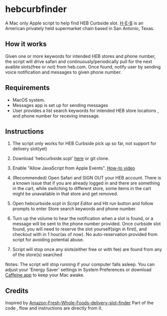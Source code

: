 # hebcurbfinder
A Mac only Apple script to help find HEB Curbside slot. [H-E-B](https://www.heb.com) is an American privately held supermarket chain based in San Antonio, Texas. 

## How it works
Given one or more keywords for intended HEB stores and phone number, the script will drive safari and continuously/periodically pull for the next avaible slots(free or not) from heb.com. Once found, notify user by sending voice notification and messages to given phone number. 

## Requirements 
- MacOS system.
- Messages app is set up for sending messages 
- User provides a list search keywords for intended HEB store locations , and phone number for receving imessage. 

## Instructions
1. The script only works for HEB Curbside pick up so far, not support for delivery slot(yet)
2. Download 'hebcurbside.scpt' [here](https://github.com/jacksongod/hebcurbfinder/raw/master/hebcurbside.scpt) or git clone.
3. Enable "Allow JavaScript from Apple Events". [How-to video](https://www.youtube.com/watch?v=S6zb_6yTAbo)
4. (Recommended) Open Safari and SIGN OUT your HEB account. There is a known issue that if you are already logged in and there are something in the cart, while switching to different store, some items in the cart might be unavailable in that store and get removed. 

5. Open hebcurbside.scpt in _Script Editor_ and Hit run button and follow prompts to enter Store search keywords and phone number.

6. Turn up the volume to hear the notification when a slot is found, or a message will be sent to the phone number provided. Once curbside slot found, you will need to reserve the slot yourself(sign in first), and checkout with in 1 hour(as of now). No auto-reservation provided from script for avoiding potential abuse.

7. Script will stop once any slots(either free or with fee) are found from any of the store(s) searched


Notes:
The script will stop running if your computer falls asleep. You can adjust your 'Energy Saver' settings in System Preferences or download [Caffeine app](https://intelliscapesolutions.com/apps/caffeine) to keep your Mac awake.



## Credits

Inspired by [Amazon-Fresh-Whole-Foods-delivery-slot-finder](https://github.com/ahertel/Amazon-Fresh-Whole-Foods-delivery-slot-finder) 
Part of the code , flow and instructions are directly from it. 
